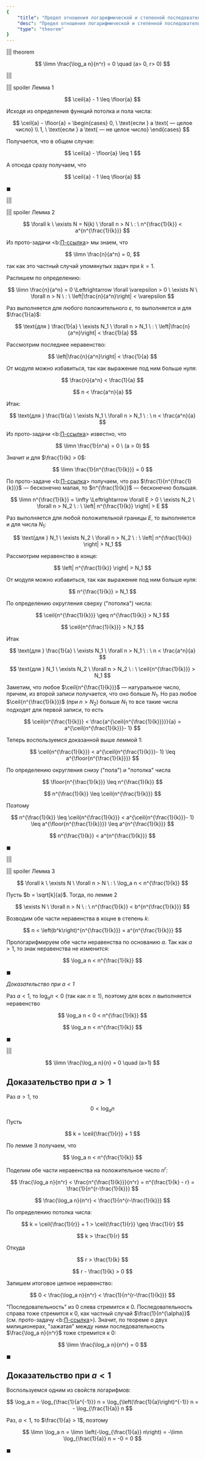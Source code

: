```yaml
---
{
    "title": "Предел отношения логарифмической и степенной последовательностей",
    "desc": "Предел отношения логарифмической и степенной последовательностей равен 0.",
    "type": "theorem"
}
---
```


||| theorem

$$ \limn \frac{\log_a n}{n^r} = 0 \quad (a> 0, r> 0) $$

|||

||| spoiler Лемма 1

$$ \ceil{a} - 1 \leq \floor{a} $$

Исходя из определения функций потолка и пола числа:

$$ \ceil{a} - \floor{a} = \begin{cases} 0, \ \text{если } a \text{ — целое число} \\ 1, \ \text{если } a \text{ — не целое число} \end{cases} $$

Получается, что в общем случае:

$$ \ceil{a} - \floor{a} \leq 1 $$

А отсюда сразу получаем, что

$$ \ceil{a} - 1 \leq \floor{a} $$

$\blacksquare$

|||

||| spoiler Лемма 2

$$ \forall k \ \exists N = N(k) \ \forall n > N \ : \ n^{\frac{1}{k}} < a^{n^{\frac{1}{k}}} $$

Из прото-задачи <b:[П-ссылка](advanced/proto/sequence-lim/exp-ratio)> мы знаем, что

$$ \limn \frac{n}{a^n} = 0, $$

так как это частный случай упомянутых задач при $k=1$.

Распишем по определению:

$$ \limn \frac{n}{a^n} = 0 \Leftrightarrow \forall \varepsilon > 0 \ \exists N \ \forall n > N \ : \ \left|\frac{n}{a^n}\right| < \varepsilon $$

Раз выполняется для любого положительного $\varepsilon$, то выполняется и для $\frac{1}{a}$:

$$ \text{для } \frac{1}{a} \ \exists N_1 \ \forall n > N_1 \ : \ \left|\frac{n}{a^n}\right| < \frac{1}{a} $$

Рассмотрим последнее неравенство:

$$ \left|\frac{n}{a^n}\right| < \frac{1}{a} $$

От модуля можно избавиться, так как выражение под ним больше нуля:

$$ \frac{n}{a^n} < \frac{1}{a} $$

$$ n < \frac{a^n}{a} $$

Итак:

$$ \text{для } \frac{1}{a} \ \exists N_1 \ \forall n > N_1 \ : \ n < \frac{a^n}{a} $$

Из прото-задачи <b:[П-ссылка](advanced/proto/sequence-lim/elementary)> известно, что

$$ \limn \frac{1}{n^a} = 0 \ (a > 0) $$

Значит и для $\frac{1}{k} > 0$:

$$ \limn \frac{1}{n^{\frac{1}{k}}} = 0 $$

По прото-задаче <b:[П-ссылка](advanced/proto/sequence-lim/bm-bb)> получаем, что раз $\frac{1}{n^{\frac{1}{k}}}$ — бесконечно малая, то $n^{\frac{1}{k}}$ — бесконечно большая.

$$ \limn n^{\frac{1}{k}} = \infty \Leftrightarrow \forall E > 0 \ \exists N_2 \ \forall n > N_2 \ : \ \left| n^{\frac{1}{k}} \right| > E $$

Раз выполняется для любой положительной границы $E$, то выполняется и для числа $N_1$:

$$ \text{для } N_1 \ \exists N_2 \ \forall n > N_2 \ : \ \left| n^{\frac{1}{k}} \right| > N_1 $$

Рассмотрим неравенство в конце:

$$ \left| n^{\frac{1}{k}} \right| > N_1 $$

От модуля можно избавиться, так как выражение под ним больше нуля:

$$ n^{\frac{1}{k}} > N_1 $$

По определению округления сверху ("потолка") числа:

$$ \ceil{n^{\frac{1}{k}}} \geq n^{\frac{1}{k}} > N_1 $$

$$ \ceil{n^{\frac{1}{k}}} > N_1 $$

Итак

$$ \text{для } \frac{1}{a} \ \exists N_1 \ \forall n > N_1 \ : \ n < \frac{a^n}{a} $$

$$ \text{для } N_1 \ \exists N_2 \ \forall n > N_2 \ : \ \ceil{n^{\frac{1}{k}}} > N_1 $$

Заметим, что любое $\ceil{n^{\frac{1}{k}}}$ — натуральное число, причем, из второй записи получается, что оно больше $N_1$.
Но раз любое $\ceil{n^{\frac{1}{k}}}$ (при $n>N_2$) больше $N_1$ то все такие числа подходят для первой записи, то есть

$$ \ceil{n^{\frac{1}{k}}} < \frac{a^{\ceil{n^{\frac{1}{k}}}}}{a} = a^{\ceil{n^{\frac{1}{k}}}- 1} $$

Теперь воспользуемся доказанной выше леммой 1:

$$ \ceil{n^{\frac{1}{k}}} < a^{\ceil{n^{\frac{1}{k}}}- 1} \leq a^{\floor{n^{\frac{1}{k}}}} $$

По определению округления снизу ("пола") и "потолка" числа

$$ \floor{n^{\frac{1}{k}}} \leq n^{\frac{1}{k}} $$

$$ n^{\frac{1}{k}} \leq \ceil{n^{\frac{1}{k}}} $$

Поэтому

$$ n^{\frac{1}{k}} \leq \ceil{n^{\frac{1}{k}}} < a^{\ceil{n^{\frac{1}{k}}}- 1} \leq a^{\floor{n^{\frac{1}{k}}}} \leq a^{n^{\frac{1}{k}}} $$

$$ n^{\frac{1}{k}} < a^{n^{\frac{1}{k}}} $$

$\blacksquare$

|||

||| spoiler Лемма 3

$$ \forall k \ \exists N \ \forall n > N \ : \ \log_a n < n^{\frac{1}{k}} $$

Пусть $b = \sqrt[k]{a}$. Тогда, по лемме 2

$$ \exists N \ \forall n > N \ : \ n^{\frac{1}{k}} < b^{n^{\frac{1}{k}}} $$

Возводим обе части неравенства в коцне в степень $k$:

$$ n < \left(b^k\right)^{n^{\frac{1}{k}}} = a^{n^{\frac{1}{k}}} $$

Прологарифмируем обе части неравенства по основанию $a$. Так как $a>1$, то знак неравенства не изменится:

$$ \log_a n < n^{\frac{1}{k}} $$

$\blacksquare$

*Доказательство при $a < 1$*

Раз $a<1$, то $\log_a n < 0$ (так как $n\geq 1$), поэтому для всех $n$ выполняется неравенство

$$ \log_a n < 0 < n^{\frac{1}{k}} $$

$$ \log_a n < n^{\frac{1}{k}} $$

$\blacksquare$

|||

$$ \limn \frac{\log_a n}{n} = 0 \quad (a>1) $$

## Доказательство при $a>1$

Раз $a>1$, то

$$ 0 < \log_a n $$

Пусть

$$ k = \ceil{\frac{1}{r}} + 1 $$

По лемме 3 получаем, что

$$ \log_a n < n^{\frac{1}{k}} $$

Поделим обе части неравенства на положительное число $n^r$:

$$ \frac{\log_a n}{n^r} < \frac{n^{\frac{1}{k}}}{n^r} = n^{\frac{1}{k} - r} = \frac{1}{n^{r-\frac{1}{k}}} $$

$$ \frac{\log_a n}{n^r} < \frac{1}{n^{r-\frac{1}{k}}} $$

По определению потолка числа:

$$ k = \ceil{\frac{1}{r}} + 1 > \ceil{\frac{1}{r}} \geq \frac{1}{r} $$

$$ k > \frac{1}{r} $$

Откуда

$$ r > \frac{1}{k} $$

$$ r - \frac{1}{k} > 0 $$

Запишем итоговое цепное неравенство:

$$ 0 < \frac{\log_a n}{n^r} < \frac{1}{n^{r-\frac{1}{k}}} $$

"Последовательность" из $0$ слева стремится к $0$. Последовательность справа тоже стремится к $0$, как частный случай $\frac{1}{n^{\alpha}}$ (см. прото-задачу <b:[П-ссылка](advanced/proto/sequence-lim/elementary)>). Значит, по теореме о двух милиционерах,
"зажатая" между ними последовательность $\frac{\log_a n}{n^r}$ тоже стремится к $0$:

$$ \limn \frac{\log_a n}{n^r} = 0 $$

$\blacksquare$

## Доказательство при $a<1$

Воспользуемся одним из свойств логарифмов:

$$ \log_a n = \log_{\frac{1}{a^{-1}}} n = \log_{\left(\frac{1}{a}\right)^{-1}} n = - \log_{\frac{1}{a}} n $$

Раз, $a<1$, то $\frac{1}{a} > 1$, поэтому

$$ \limn \log_a n = \limn \left(-\log_{\frac{1}{a}} n\right) = -\limn \log_{\frac{1}{a}} n = -0 = 0 $$

$\blacksquare$